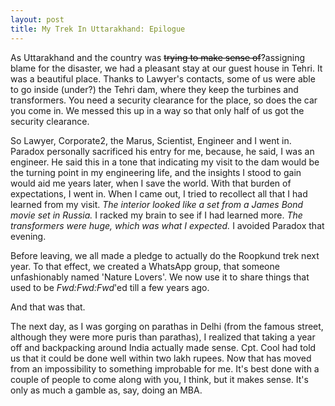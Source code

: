 ```yaml
---
layout: post
title: My Trek In Uttarakhand: Epilogue
---
```

As Uttarakhand and the country was<span style="color:#000000;" > <del >trying to make sense of</del>?</span>assigning blame for the disaster, we had a pleasant stay at our guest house in Tehri. It was a beautiful place.
Thanks to Lawyer's contacts, some of us were able to go inside (under?) the Tehri dam, where they keep the turbines and transformers. You need a security clearance for the place, so does the car you come in. We messed this up in a way so that only half of us got the security clearance.

So Lawyer, Corporate2, the Marus, Scientist, Engineer and I went in. Paradox personally sacrificed his entry for me, because, he said, I was an engineer. He said this in a tone that indicating my visit to the dam would be the turning point in my engineering life, and the insights I stood to gain would aid me years later, when I save the world. With that burden of expectations, I went in. When I came out, I tried to recollect all that I had learned from my visit.
<i >The interior looked like a set from a James Bond movie set in Russia.</i> I racked my brain to see if I had learned more. <i >The transformers were huge, which was what I expected.</i> I avoided Paradox that evening.

Before leaving, we all made a pledge to actually do the Roopkund trek next year. To that effect, we created a WhatsApp group, that someone unfashionably named 'Nature Lovers'. We now use it to share things that used to be <i >Fwd:Fwd:Fwd</i>'ed till a few years ago.

And that was that.

The next day, as I was gorging on parathas in Delhi (from the famous street, although they were more puris than parathas), I realized that taking a year off and backpacking around India actually made sense. Cpt. Cool had told us that it could be done well within two lakh rupees. Now that has moved from an impossibility to something improbable for me. It's best done with a couple of people to come along with you, I think, but it makes sense. It's only as much a gamble as, say, doing an MBA.